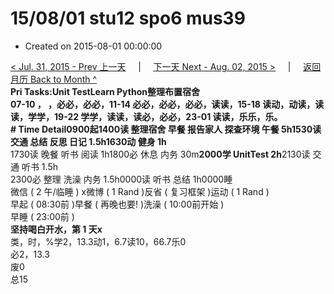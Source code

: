 # 15/08/01 stu12 spo6 mus39

* Created on 2015-08-01 00:00:00

[&lt; Jul. 31, 2015 - Prev 上一天](../07/d31.md)     \|     [下一天 Next - Aug. 02, 2015 &gt;](d02.md)     \|     [返回月历 Back to Month ^](index.md)   
**Pri Tasks:**Unit TestLearn Python整理布置宿舍  
07-10 ， ，必必，必必，11-14 必必，必必，必必，读读，15-18 读动，动读，读读，学学，19-22 学学，读读，读必，必必，23-01 读读，乐乐，乐。  
**\# Time Detail**0900起1400读 整理宿舍 早餐 报告家人 探查环境 午餐 5h1530读 交通 总结 反思 日记 1.5h**1630动 健身 1h**  
1730读 晚餐 听书 阅读 1h1800必 休息 内务 30m**2000学 UnitTest 2h**2130读 交通 听书 1.5h  
2300必 整理 洗澡 内务 1.5h0000读 听书 总结 1h0000睡  
微信 \( 2 午/临睡 \) x微博 \( 1 Rand \)反省 \( 复习框架 \)运动 \( 1 Rand \)  
早起 \( 08:30前 \)早餐 \( 再晚也要! \)洗澡 \( 10:00前开始 \)  
早睡 \( 23:00前 \)  
**坚持喝白开水，第 1 天x**  
类，时，%学2，13.3动1，6.7读10，66.7乐0  
必2，13.3  
废0  
总15

